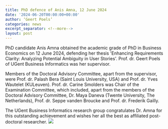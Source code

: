 ```yaml
---
title: PhD defence of Anis Amna, 12 June 2024
date: '2024-06-20T00:00:00+00:00'
author: ‘Geert Poels’
categories: news
excerpt_separator: <!--more-->
layout: post
---
```

PhD candidate Anis Amna obtained the academic grade of PhD in Business Economics on 12 June 2024, defending her thesis 'Enhancing Requirements Clarity: Analyzing Potential Ambiguity in User Stories'. Prof. dr. Geert Poels of UGent Business Informatics was her supervisor. 

Members of the Doctoral Advisory Committee, apart from the supervisor, were Prof. dr. Palash Bera (Saint Louis University, USA) and Prof. dr. Yves Wautelet (KULeuven).
Prof. dr. Carine Smolders was Chair of the Examination Committee, which included, apart from the members of the Doctoral Advisory Committee, Dr. Maya Daneva (Twente University, The Netherlands), Prof. dr. Seppe vanden Broucke and Prof. dr. Frederik Gailly.

The UGent Business Informatics research group congratulates Dr. Amna for this outstanding achievement and wishes her all the best as affiliated post-doctoral researcher.
![](/uploads/PhDAnisAmna.jpg)
<!--more-->
